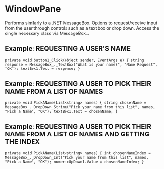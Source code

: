 # WindowPane
Performs similarly to a .NET MessageBox. Options to request/receive input from the user through controls such as a text box or drop down.
Access the single necessary class via MessageBox_.

## Example: REQUESTING A USER'S NAME

`private void button1_Click(object sender, EventArgs e)
{
    string response = MessageBox_._TextBox("What is your name?", "Name Request", "OK");
    textBox1.Text = response;
}`

## Example: REQUESTING A USER TO PICK THEIR NAME FROM A LIST OF NAMES

`private void PickAName(List<string> names)
{
    string chosenName = MessageBox_._DropDown_String("Pick your name from this list", names, "Pick a Name", "OK");
    textBox1.Text = chosenName;
}`

## Example: REQUESTING A USER TO PICK THEIR NAME FROM A LIST OF NAMES AND GETTING THE INDEX

`private void PickAName(List<string> names)
{
    int chosenNameIndex = MessageBox_._DropDown_Int("Pick your name from this list", names, "Pick a Name", "OK");
    numericUpDown1.Value = chosenNameIndex;
}`
